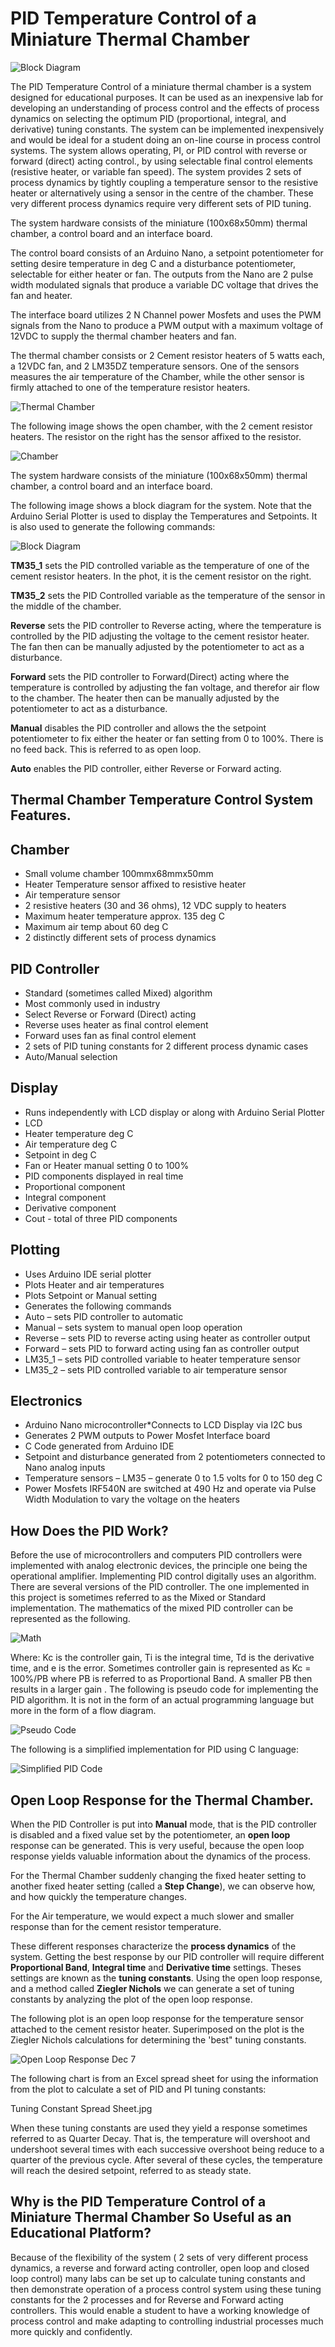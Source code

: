 # PID Temperature Control of a Miniature Thermal Chamber

<img alt="Block Diagram" src="images/PID Temperature Control System.jpg">

The PID Temperature Control of a miniature thermal chamber is a system designed for educational purposes. It can be used as an inexpensive lab for developing an understanding of process control and the effects of process dynamics on selecting the optimum PID (proportional, integral, and derivative) tuning constants. The system can be implemented inexpensively and would be ideal for a student doing an on-line course in process control systems. The system allows operating, PI, or PID control with reverse or forward (direct) acting control., by using selectable final control elements (resistive heater, or variable fan speed). The system provides 2 sets of process dynamics by tightly coupling a temperature sensor to the resistive heater or alternatively using a sensor in the centre of the chamber. These very different process dynamics require very different sets of PID tuning.

The system hardware consists of the miniature (100x68x50mm) thermal chamber, a control board and an interface board.

The control board consists of an Arduino Nano, a setpoint potentiometer for setting desire temperature in deg C and a disturbance potentiometer, selectable for either heater or fan. The outputs from the Nano are 2 pulse width modulated signals that produce a variable DC voltage that drives the fan and heater.

The interface board utilizes 2 N Channel power Mosfets and uses the PWM signals from the Nano to produce a PWM output with a maximum voltage of 12VDC to supply the thermal chamber heaters and fan.

The thermal chamber consists or 2 Cement resistor heaters of 5 watts each, a 12VDC fan, and 2 LM35DZ temperature sensors. One of the sensors measures the air temperature of the Chamber, while the other sensor is firmly attached to one of the temperature resistor heaters.

<img alt="Thermal Chamber" src="images/Thermal Chamber.jpg">

The following image shows the open chamber, with the 2 cement resistor heaters. The resistor on the right has the sensor affixed to the resistor.

<img alt="Chamber" src="images/Chamber.JPG">

The system hardware consists of the miniature (100x68x50mm) thermal chamber, a control board and an interface board.

The following image shows a block diagram for the system. Note that the Arduino Serial Plotter is used to display the Temperatures and Setpoints. It is also used to generate the following commands:

<img alt="Block Diagram" src="images/Thermal Chamber PID  Temperature Control.jpg">

**TM35_1** sets the PID controlled variable as the temperature of one of the cement resistor heaters. In the phot, it is the cement resistor on the right.

**TM35_2** sets the PID Controlled variable as the temperature of the sensor in the middle of the chamber.

**Reverse** sets the PID controller to Reverse acting, where the temperature is controlled by the PID adjusting the voltage to the cement resistor heater. The fan then can be manually adjusted by the potentiometer to act as a disturbance.

**Forward** sets the PID controller to Forward(Direct) acting where the temperature is controlled by adjusting the fan voltage, and therefor air flow to the chamber. The heater then can be manually adjusted by the potentiometer to act as a disturbance.

**Manual** disables the PID controller and allows the the setpoint potentiometer to fix either the heater or fan setting from 0 to 100%. There is no feed back. This is referred to as open loop.

**Auto** enables the PID controller, either Reverse or Forward acting.

## Thermal Chamber Temperature Control System Features.
## Chamber
* Small volume chamber 100mmx68mmx50mm
* Heater Temperature sensor affixed to resistive heater
*	Air temperature sensor
*	2 resistive heaters (30 and 36 ohms), 12 VDC supply to heaters
*	Maximum heater temperature approx. 135 deg C
*	Maximum air temp about 60 deg C
*	2 distinctly different sets of process dynamics
  
## PID Controller
*	Standard (sometimes called Mixed) algorithm
*	Most commonly used in industry
*	Select Reverse or Forward (Direct) acting
*	Reverse uses heater as final control element
*	Forward uses fan as final control element
*	2 sets of PID tuning constants for 2 different process dynamic cases
*	Auto/Manual selection
  
## Display
* Runs independently with LCD display or along with Arduino Serial Plotter
* LCD
*	Heater temperature deg C
*	Air temperature deg C
*	Setpoint in deg C
*	Fan or Heater manual setting 0 to 100%
*	PID components displayed in real time
*	Proportional component
*	Integral component
*	Derivative component
*	Cout - total of three PID components

## Plotting
*	Uses Arduino IDE serial plotter
*	Plots Heater and air temperatures
*	Plots Setpoint or Manual setting
*	Generates the following commands
* Auto – sets PID controller to automatic
*	Manual – sets system to manual  open loop operation
*	Reverse – sets PID to reverse acting using heater as controller output
*	Forward – sets PID to forward acting using fan as controller output
*	LM35_1 – sets PID controlled variable to heater temperature sensor
*	LM35_2 – sets PID controlled variable to air temperature sensor
 
## Electronics
* Arduino Nano microcontroller*Connects to LCD Display via I2C bus
*	Generates 2 PWM outputs to Power Mosfet Interface board
* C Code generated from Arduino IDE
*	Setpoint and disturbance generated from 2 potentiometers connected to Nano analog inputs 
*	Temperature sensors – LM35 – generate 0 to 1.5 volts for 0 to 150 deg C
*	Power Mosfets IRF540N are switched  at 490 Hz and operate via Pulse Width Modulation to vary the voltage on the heaters

## How Does the PID Work?
Before the use of microcontrollers and computers PID controllers were implemented with analog electronic devices, the principle one being the operational amplifier.
Implementing PID control digitally uses an algorithm. There are several versions of the PID controller. The one implemented in this project is sometimes referred to as the Mixed or Standard implementation.
The mathematics of the mixed PID controller can be represented as the following.

<img alt="Math" src="images/Math.jpg">

Where:
Kc is the controller gain, Ti is the integral time, Td is the derivative time, and e is the error. Sometimes controller gain is represented as  Kc = 100%/PB where PB is referred to as Proportional Band. A smaller PB then results in a larger gain .
The following is pseudo code for implementing the PID algorithm. It is not in the form of an actual programming language but more in the form of a flow diagram.

<img alt="Pseudo Code" src="images/Pseudo Code.jpg">

The following is a simplified implementation for PID using C language:

<img alt="Simplified PID Code" src="images/Simplified PID Code.jpg">

## Open Loop Response for the Thermal Chamber.
When the PID Controller is put into **Manual** mode, that is the PID controller is disabled and a fixed value set by the potentiometer, an **open loop** response can be generated. This is very useful, because the open loop response yields valuable information about the dynamics of the process. 

For the Thermal Chamber suddenly changing the fixed heater setting to another fixed heater setting (called a **Step Change**), we can observe how, and how quickly the temperature changes. 

For the Air temperature, we would expect a much slower and smaller response than for the cement resistor temperature. 

These different responses characterize the **process dynamics** of the system. Getting the best response by our PID controller will require different **Proportional Band**, **Integral time** and **Derivative time** settings. Theses settings are known as the **tuning constants**. Using the open loop response, and a method called **Ziegler Nichols** we can generate a set of tuning constants by analyzing the plot of the open loop response.

The following plot is an open loop response for the temperature sensor attached to the cement resistor heater. Superimposed on the plot is the Ziegler Nichols calculations for determining the 'best" tuning constants.

<img alt="Open Loop Response Dec 7" src="images/Open Loop Response Dec 7.jpg">

The following chart is from an Excel spread sheet for using the information from the plot to calculate a set of PID and PI tuning constants:

Tuning Constant Spread Sheet.jpg

When these tuning constants are used they yield a response sometimes referred to as Quarter Decay. That is, the temperature will overshoot and undershoot several times with each successive overshoot being reduce to a quarter of the previous cycle. After several of these cycles, the temperature will reach the desired setpoint, referred to as steady state.

## Why is the PID Temperature Control of a Miniature Thermal Chamber So Useful as an Educational Platform?

Because of the flexibility of the system ( 2 sets of very different process dynamics, a reverse and forward acting controller, open loop and closed loop control) many labs can be set up to calculate tuning constants and then demonstrate  operation of a process control system using these tuning constants for the 2 processes and for Reverse and Forward acting controllers. This would enable a student to have a working knowledge of process control and make adapting to controlling industrial processes much more quickly and confidently.

